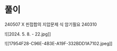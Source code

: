 # 풀이
240507 X 핀접합의 지압문제 식 암기필요
240310

![[2024. 5. 8. - 22.jpg]]

![[17954F28-C96E-4B3E-A19F-332BDD1A7102.jpeg]]